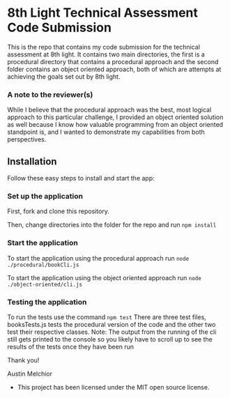 # 8th Light Technical Assessment Code Submission

This is the repo that contains my code submission for the technical assessment at 8th light. It contains two main directories, the first is a procedural directory that contains a procedural approach and the second folder contains an object oriented approach, both of which are attempts at achieving the goals set out by 8th light.

### A note to the reviewer(s)

While I believe that the procedural approach was the best, most logical approach to this particular challenge, I provided an object oriented solution as well because I know how valuable programming from an object oriented standpoint is, and I wanted to demonstrate my capabilities from both perspectives.

## Installation

Follow these easy steps to install and start the app:

### Set up the application

First, fork and clone this repository.

Then, change directories into the folder for the repo and run `npm install`

### Start the application

To start the application using the procedural approach run `node ./procedural/bookCli.js`

To start the application using the object oriented approach run `node ./object-oriented/cli.js`

### Testing the application

To run the tests use the command `npm test`
There are three test files, booksTests.js tests the procedural version of the code and the other two test their respective classes.
Note: The output from the running of the cli still gets printed to the console so you likely have to scroll up to see the results of the tests once they have been run

Thank you!

Austin Melchior

- This project has been licensed under the MIT open source license.
